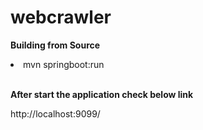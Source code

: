# webcrawler

<B> Building from Source </B>

<li> mvn springboot:run </li>

<br>

<B> After start the application check below link </B>

 <a >http://localhost:9099/ </a>
